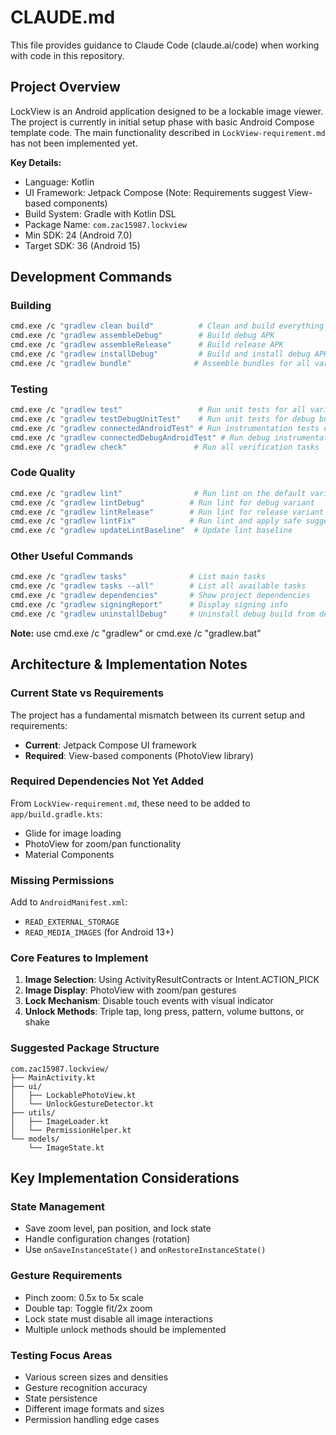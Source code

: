 # CLAUDE.md

This file provides guidance to Claude Code (claude.ai/code) when working with code in this repository.

## Project Overview

LockView is an Android application designed to be a lockable image viewer. The project is currently in initial setup phase with basic Android Compose template code. The main functionality described in `LockView-requirement.md` has not been implemented yet.

**Key Details:**
- Language: Kotlin
- UI Framework: Jetpack Compose (Note: Requirements suggest View-based components)
- Build System: Gradle with Kotlin DSL
- Package Name: `com.zac15987.lockview`
- Min SDK: 24 (Android 7.0)
- Target SDK: 36 (Android 15)

## Development Commands

### Building
```bash
cmd.exe /c "gradlew clean build"          # Clean and build everything
cmd.exe /c "gradlew assembleDebug"        # Build debug APK
cmd.exe /c "gradlew assembleRelease"      # Build release APK
cmd.exe /c "gradlew installDebug"         # Build and install debug APK on connected device
cmd.exe /c "gradlew bundle"              # Assemble bundles for all variants
```

### Testing
```bash
cmd.exe /c "gradlew test"                 # Run unit tests for all variants
cmd.exe /c "gradlew testDebugUnitTest"    # Run unit tests for debug build
cmd.exe /c "gradlew connectedAndroidTest" # Run instrumentation tests on connected devices
cmd.exe /c "gradlew connectedDebugAndroidTest" # Run debug instrumentation tests
cmd.exe /c "gradlew check"               # Run all verification tasks
```

### Code Quality
```bash
cmd.exe /c "gradlew lint"                # Run lint on the default variant
cmd.exe /c "gradlew lintDebug"          # Run lint for debug variant
cmd.exe /c "gradlew lintRelease"        # Run lint for release variant
cmd.exe /c "gradlew lintFix"            # Run lint and apply safe suggestions
cmd.exe /c "gradlew updateLintBaseline"  # Update lint baseline
```

### Other Useful Commands
```bash
cmd.exe /c "gradlew tasks"              # List main tasks
cmd.exe /c "gradlew tasks --all"        # List all available tasks
cmd.exe /c "gradlew dependencies"       # Show project dependencies
cmd.exe /c "gradlew signingReport"      # Display signing info
cmd.exe /c "gradlew uninstallDebug"     # Uninstall debug build from device
```

**Note:** use cmd.exe /c "gradlew" or cmd.exe /c "gradlew.bat"

## Architecture & Implementation Notes

### Current State vs Requirements
The project has a fundamental mismatch between its current setup and requirements:
- **Current**: Jetpack Compose UI framework
- **Required**: View-based components (PhotoView library)

### Required Dependencies Not Yet Added
From `LockView-requirement.md`, these need to be added to `app/build.gradle.kts`:
- Glide for image loading
- PhotoView for zoom/pan functionality
- Material Components

### Missing Permissions
Add to `AndroidManifest.xml`:
- `READ_EXTERNAL_STORAGE`
- `READ_MEDIA_IMAGES` (for Android 13+)

### Core Features to Implement
1. **Image Selection**: Using ActivityResultContracts or Intent.ACTION_PICK
2. **Image Display**: PhotoView with zoom/pan gestures
3. **Lock Mechanism**: Disable touch events with visual indicator
4. **Unlock Methods**: Triple tap, long press, pattern, volume buttons, or shake

### Suggested Package Structure
```
com.zac15987.lockview/
├── MainActivity.kt
├── ui/
│   ├── LockablePhotoView.kt
│   └── UnlockGestureDetector.kt
├── utils/
│   ├── ImageLoader.kt
│   └── PermissionHelper.kt
└── models/
    └── ImageState.kt
```

## Key Implementation Considerations

### State Management
- Save zoom level, pan position, and lock state
- Handle configuration changes (rotation)
- Use `onSaveInstanceState()` and `onRestoreInstanceState()`

### Gesture Requirements
- Pinch zoom: 0.5x to 5x scale
- Double tap: Toggle fit/2x zoom
- Lock state must disable all image interactions
- Multiple unlock methods should be implemented

### Testing Focus Areas
- Various screen sizes and densities
- Gesture recognition accuracy
- State persistence
- Different image formats and sizes
- Permission handling edge cases
